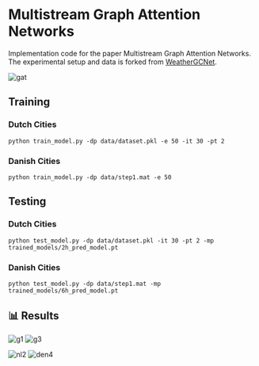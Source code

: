# Multistream Graph Attention Networks

Implementation code for the paper Multistream Graph Attention Networks.
The experimental setup and data is forked from [WeatherGCNet](https://github.com/tstanczyk95/WeatherGCNet).

![gat](https://user-images.githubusercontent.com/38927466/129062241-cd8b1739-0fdc-49c4-9420-e48f8cbbd1b4.jpg)

## Training ##

### Dutch Cities ###
```
python train_model.py -dp data/dataset.pkl -e 50 -it 30 -pt 2
```

### Danish Cities ###
```
python train_model.py -dp data/step1.mat -e 50 
```

## Testing ##

### Dutch Cities ###
```
python test_model.py -dp data/dataset.pkl -it 30 -pt 2 -mp trained_models/2h_pred_model.pt
```

### Danish Cities ###
```
python test_model.py -dp data/step1.mat -mp trained_models/6h_pred_model.pt
```

## 📊 Results ##

![g1](https://user-images.githubusercontent.com/38927466/129238554-d9d2f281-33ca-4fae-9bfc-d1dc2daa64c0.JPG)
![g3](https://user-images.githubusercontent.com/38927466/129238564-38c770ae-efe2-443c-8a7b-7674fce3bf33.JPG)


![nl2](https://user-images.githubusercontent.com/38927466/129239241-03e80bf5-1d2b-49c9-8399-c44704a5f773.JPG)
![den4](https://user-images.githubusercontent.com/38927466/129239245-cba8b82f-8422-4dab-9f58-eec0558c841e.jpg)
